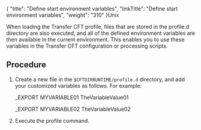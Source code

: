 {
    "title": "Define start environment variables",
    "linkTitle": "Define start environment variables",
    "weight": "310"
}Unix

When loading the Transfer CFT profile, files that are stored in the profile.d directory are also executed, and all of the defined environment variables are then available in the current environment. This enables you to use these variables in the Transfer CFT configuration or processing scripts.

## Procedure

1.  Create a new file in the `$CFTDIRRUNTIME/profile.d` directory, and add your customized variables as follows. For example:  
    \_EXPORT MYVARIABLE01 TheVariableValue01  
    \_EXPORT MYVARIABLE02 TheVariableValue02
2.  Execute the profile command.
